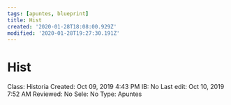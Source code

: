 ```yaml
---
tags: [apuntes, blueprint]
title: Hist
created: '2020-01-28T18:08:00.929Z'
modified: '2020-01-28T19:27:30.191Z'
---
```


# Hist

Class: Historia
Created: Oct 09, 2019 4:43 PM
IB: No
Last edit: Oct 10, 2019 7:52 AM
Reviewed: No
Sele: No
Type: Apuntes
